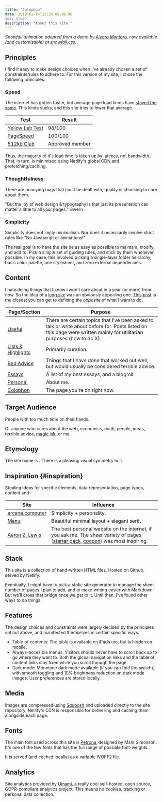```yaml
---
title: "Colophon"
date: 2019-02-14T15:36:09-06:00
toc: true
description: "About this site."
---
```


_Snowfall animation adapted from a demo by [Alvaro Montoro](https://community.codenewbie.org/alvaro_montoro/creating-a-snowfall-effect-with-html-and-css-2p4), now available (and customizable) at [snowfall.css](https://snowfall.joodaloop.com)._

Principles
----------

I find it easy to make design choices when I've already chosen a set of constraints/rules to adhere to. For this version of my site, I chose the following principles:

### Speed

The internet has gotten faster, but average page load times have [stayed the same](https://www.nngroup.com/articles/the-need-for-speed/). This kinda sucks, and this site tries to lower that average.


<table>
  
 <thead>
 		<tr>

<th scope="col"> Test </th>
<th scope="col"> Result </th>
     
</tr>

  </thead>

  <tbody>
	    <tr>
		      <td> <a href="https://yellowlab.tools/result/ghj1rut4fo"> Yellow Lab Test </a></td>
		      <td>98/100 </td>
	    </tr>
	    <tr>
		      <td><a href="https://pagespeed.web.dev/report?url=https://joodaloop.com/">PageSpeed </a></td>
		      <td> 100/100</td>
    	</tr>
    	<tr>
		      <td><a href="https://www.512kb.club/"> 512kb Club </a></td>
		      <td> Approved member </td>
    	</tr>
  </tbody>

</table>


<!-- It scores a perfect _100_ on [PageSpeed](https://pagespeed.web.dev/report?url=https://joodaloop.com/), and _99/100_ on the [Yellow Lab](https://yellowlab.tools/result/ghj1rut4fo) test. It is also a member of the [512kb club](https://www.512kb.club/), weighing in at 99kb. -->

Thus, the majority of it's load time is taken up by latency, not bandwidth. That, in turn, is minimised using Netlify's global CDN and prefetching/caching.


### Thoughtfulness

There are annoying bugs that must be dealt with, quality is choosing to care about them.

"But the joy of web design & typography is that just its presentation can matter a little to all your pages." Gwern

### Simplicity

Simplicity does not imply minimalism. Nor does it necessarily involve strict rules like "No Javascript or animations!"

The real goal is to have the site be as easy as possible to maintain, modify, and add to. Pick a simple set of guiding rules, and stick by them whenever possible. In my case, this involved picking a single-layer folder heirarchy, basic color palette, one stylesheet, and zero external dependencies.



## Content

I hate doing things that I know I won't care about in a year (or more) from now. So the idea of a [long site](https://gwern.net/About#long-site) was an obviously appealing one. [This post](https://www.cyberpatterns.xyz/p/twittercapital) is the closest you can get to defining the _opposite_ of what I want to do.


<table>
  
 <thead>
 		<tr>

<th scope="col"> Page/Section </th>
<th scope="col">Purpose</th>
     
</tr>

  </thead>

  <tbody>
	    <tr>
		      <td> <a href="useful.html"> Useful </a></td>
		      <td>There are certain topics that I've been asked to talk or write about before for. Posts listed on this page were written mainly for utilitarian purposes (how to do X). </td>
	    </tr>
	    <tr>
		      <td><a href="lists.html"> Lists & Highlights </a></td>
		      <td>Primarily curation.</td>
    	</tr>
	    <tr>
		      <td><a href="bad-advice.html"> Bad Advice </a></td>
		      <td>Things that I have done that worked out well, but would usually be considered terrible advice.</td>
    	</tr>
    	<tr>
		      <td><a href="essays.html"> Essays </a></td>
		      <td>A list of my best essays, and a blogroll.</td>
    	</tr>
    	<tr>
		      <td><a href="personal.html"> Personal </a></td>
		      <td>About me.</td>
    	</tr>
    	<tr>
		      <td><a href="colophon.html"> Colophon </a></td>
		      <td>The page you're on right now.</td>
    	</tr>
  </tbody>

</table>

Target Audience
---------------

People with too much time on their hands.

Or anyone who cares about the web, economics, math, people, ideas, terrible advice, [magic ink](lists/things-i-think-about-often.html#Information%20architecture), or me.

Etymology
---------

The site name is . There is a pleasing visual symmetry to it.

## Inspiration {#inspiration}

Stealing ideas for specific elements, data representation, page types, content and .


<table>
  
<thead>
<tr>

   <th scope="col">Site</th>
   <th scope="col">Influence</th>
     
</tr>

  </thead>

  <tbody>
	    <tr>
		      <td> <a href="https://arcana.computer"> arcana.computer </a> </td>
		      <td> Simplicity + personality. </td>
	    </tr>
	    <tr>
		      <td> <a href="https://manuelmoreale.com/"> Manu </a> </td>
		      <td> Beautiful minimal layout + elegant serif. </td>
	    </tr>
	    <tr>
		      <td><a href="https://aaronzlewis.com/"> Aaron Z. Lewis </a> </td>
		      <td> The best personal website on the internet, if you ask me. The sheer variety of pages (<a href="https://aaronzlewis.com/starterpack/">starter pack</a>, <a href="https://aaronzlewis.com/cocoon/">cocoon</a>) was most inspiring.</td>
    </tr>
  </tbody>

</table>


## Stack


This site is a collection of hand-written HTML files. Hosted on Github, served by Netlify.

Eventually, I might have to pick a static site generator to manage the sheer number of pages I plan to add, and to make writing easier with Markdown. But we'll cross that bridge once we get to it. Until then, I've found other ways to do things.

Features
--------

The design choices and constraints were largely decided by the principles set out above, and manifested themselves in certain specific ways:

*   Table of contents: The table is available on iPads too, but is hidden on mobile.
*   Always-accesible menus: Visitors should never have to scroll back up to go where they want to. Both the global navigation links and the table of content links stay fixed while you scroll through the page.
*   Dark mode: Monotone dark mode available (if you can find the switch), with smooth toggling and 10% brightness reduction on dark mode images. User preferences are stored locally.

Media
-----

Images are compressed using [Squoosh](https://squoosh.app) and uploaded directly to the site repository. Netlify's CDN is responsible for delivering and caching them alongside each page.

## Fonts


The main font used across this site is [Petrona](https://en.bestfonts.pro/font/proxima-soft), designed by Mark Simonson. It's one of the few fonts that has the full range of possible font-weights.

It is served (and cached locally) as a variable WOFF2 file. 

## Analytics


Site analytics provided by [Umami](https://umami.is/), a really cool self-hosted, open source, GDPR-compliant analytics project. This means no cookies, tracking or personal data collection.